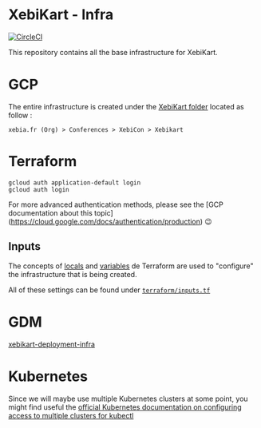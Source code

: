 # XebiKart - Infra

[![CircleCI](https://circleci.com/gh/xebia-france/xebikart-infra.svg?style=svg&circle-token=5aaf15a8d4572523e390421420066392057bc8fe)](https://circleci.com/gh/xebia-france/xebikart-infra)

This repository contains all the base infrastructure for XebiKart.

# GCP

The entire infrastructure is created under the [XebiKart
folder](https://console.cloud.google.com/projectselector2/home/dashboard?folder=770972260944&supportedpurview=project&project&organizationId)
located as follow :

`xebia.fr (Org) > Conferences > XebiCon > Xebikart`

# Terraform

```
gcloud auth application-default login
gcloud auth login
```

For more advanced authentication methods, please see the [GCP documentation
about this topic] (https://cloud.google.com/docs/authentication/production)
:wink:

## Inputs

The concepts of
[locals](https://www.terraform.io/docs/configuration/locals.html) and
[variables](https://www.terraform.io/docs/configuration/variables.html) de
Terraform are used to "configure" the infrastructure that is being created.

All of these settings can be found under
[`terraform/inputs.tf`](terraform/inputs.tf)

# GDM

[xebikart-deployment-infra](https://console.cloud.google.com/home/dashboard?project=xebikart-deployment-infra&organizationId=&folder=&supportedpurview=project)

# Kubernetes

Since we will maybe use multiple Kubernetes clusters at some point, you might
find useful the [official Kubernetes documentation on configuring access to
multiple clusters for
kubectl](https://kubernetes.io/docs/tasks/access-application-cluster/configure-access-multiple-clusters/)
